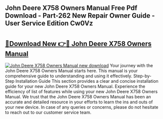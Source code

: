 ## John Deere X758 Owners Manual Free Pdf Download - Part-262 New Repair Owner Guide - User Service Edition Cw0Vz

# <h2><a href="http://bc94446.oget.top/?id=John+Deere+X758+Owners+Manual">🔗Download New 👉🔴 John Deere X758 Owners Manual</a></h2>

[![John Deere X758 Owners Manual new download](https://i.imgur.com/5g1atiW.png)](http://bc94446.oget.top/?id=John+Deere+X758+Owners+Manual)
Your journey with the John Deere X758 Owners Manual starts here. This manual is your comprehensive guide to understanding and using it effectively. Step-by-Step Installation Guide This section provides a clear and concise installation guide for your new John Deere X758 Owners Manual. Experience the efficiency of list of features while using your new John Deere X758 Owners Manual. We trust that the John Deere X758 Owners Manual has been an accurate and detailed resource in your efforts to learn the ins and outs of your new device. In case of any queries or concerns, please do not hesitate to reach out to our customer service team.
